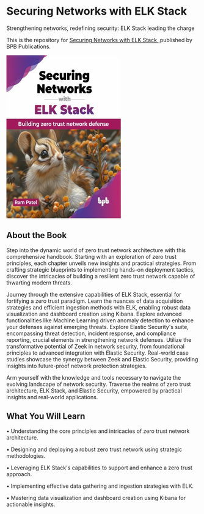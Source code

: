 # Securing Networks with ELK Stack

Strengthening networks, redefining security: ELK Stack leading the charge

This is the repository for [Securing Networks with ELK Stack
](https://bpbonline.com/products/securing-networks-with-elk-stack?variant=43831309304008),published by BPB Publications.

<img src="9789355519542.jpg">

## About the Book
Step into the dynamic world of zero trust network architecture with this comprehensive handbook. Starting with an exploration of zero trust principles, each chapter unveils new insights and practical strategies. From crafting strategic blueprints to implementing hands-on deployment tactics, discover the intricacies of building a resilient zero trust network capable of thwarting modern threats.

Journey through the extensive capabilities of ELK Stack, essential for fortifying a zero trust paradigm. Learn the nuances of data acquisition strategies and efficient ingestion methods with ELK, enabling robust data visualization and dashboard creation using Kibana. Explore advanced functionalities like Machine Learning driven anomaly detection to enhance your defenses against emerging threats. Explore Elastic Security's suite, encompassing threat detection, incident response, and compliance reporting, crucial elements in strengthening network defenses. Utilize the transformative potential of Zeek in network security, from foundational principles to advanced integration with Elastic Security. Real-world case studies showcase the synergy between Zeek and Elastic Security, providing insights into future-proof network protection strategies.

Arm yourself with the knowledge and tools necessary to navigate the evolving landscape of network security. Traverse the realms of zero trust architecture, ELK Stack, and Elastic Security, empowered by practical insights and real-world applications.

## What You Will Learn
• Understanding the core principles and intricacies of zero trust network architecture.

• Designing and deploying a robust zero trust network using strategic methodologies.

• Leveraging ELK Stack's capabilities to support and enhance a zero trust approach.

• Implementing effective data gathering and ingestion strategies with ELK.

• Mastering data visualization and dashboard creation using Kibana for actionable insights.
